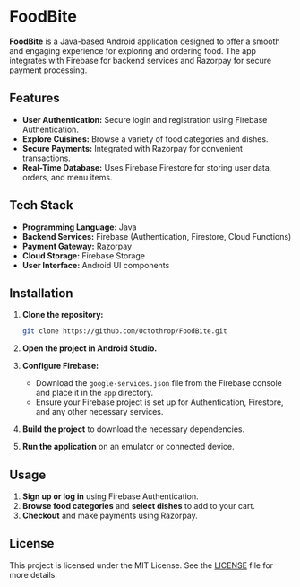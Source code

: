 # FoodBite

**FoodBite** is a Java-based Android application designed to offer a smooth and engaging experience for exploring and ordering food. The app integrates with Firebase for backend services and Razorpay for secure payment processing.

## Features

- **User Authentication:** Secure login and registration using Firebase Authentication.
- **Explore Cuisines:** Browse a variety of food categories and dishes.
- **Secure Payments:** Integrated with Razorpay for convenient transactions.
- **Real-Time Database:** Uses Firebase Firestore for storing user data, orders, and menu items.

## Tech Stack

- **Programming Language:** Java
- **Backend Services:** Firebase (Authentication, Firestore, Cloud Functions)
- **Payment Gateway:** Razorpay
- **Cloud Storage:** Firebase Storage
- **User Interface:** Android UI components

## Installation

1. **Clone the repository:**
   ```bash
   git clone https://github.com/Octothrop/FoodBite.git
2. **Open the project in Android Studio.**

3. **Configure Firebase:**
   - Download the `google-services.json` file from the Firebase console and place it in the `app` directory.
   - Ensure your Firebase project is set up for Authentication, Firestore, and any other necessary services.

4. **Build the project** to download the necessary dependencies.

5. **Run the application** on an emulator or connected device.

## Usage

1. **Sign up or log in** using Firebase Authentication.
2. **Browse food categories** and **select dishes** to add to your cart.
3. **Checkout** and make payments using Razorpay.

## License

This project is licensed under the MIT License. See the [LICENSE](LICENSE) file for more details.

